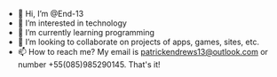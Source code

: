 - 👋 Hi, I’m @End-13
- 👀 I’m interested in technology
- 🌱 I’m currently learning programming
- 💞️ I’m looking to collaborate on projects of apps, games, sites, etc.
- 📫 How to reach me? My email is patrickendrews13@outlook.com or number +55(085)985290145.
That's it!

<!---
End-13/End-13 is a ✨ special ✨ repository because its `README.md` (this file) appears on your GitHub profile.
You can click the Preview link to take a look at your changes.
--->
